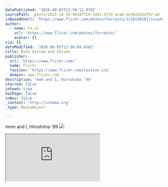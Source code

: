 ```yaml
---
datePublished: '2016-08-02T12:50:12.970Z'
sourcePath: _posts/2015-10-10-903df729-7e81-4715-aca6-ee5822d14fb7.md
isBasedOnUrl: 'https://www.flickr.com/photos/forresto/1210138207/in/photostream/'
author:
  - name: fo.ol
    url: 'https://www.flickr.com/photos/forresto/'
    avatar: {}
via: {}
dateModified: '2016-08-02T12:50:09.456Z'
title: Bike Astram and Shisho
publisher:
  url: 'https://www.flickr.com/'
  name: Flickr
  favicon: 'https://www.flickr.com/favicon.ico'
  domain: www.flickr.com
description: 'mom and I, Hiroshima ‘99'
starred: false
inFeed: true
hasPage: false
inNav: false
_context: 'http://schema.org'
_type: MediaObject

---
```

mom and I, Hiroshima '99
![](https://the-grid-user-content.s3-us-west-2.amazonaws.com/f4afafe4-d402-44db-a94b-e4de852ddb3f.jpg)

<iframe src="https://the-grid.github.io/ed-location/?latitude=34.43395631109717&amp;longitude=132.4757194519043&amp;zoom=14&amp;address=Japan%2C%20%E5%BA%83%E5%B3%B6%E7%9C%8C%E5%BA%83%E5%B3%B6%E5%B8%82" style=""></iframe>